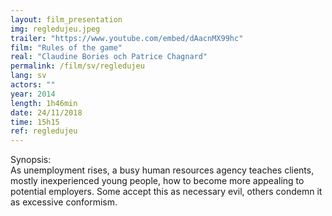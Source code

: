 ```yaml
---
layout: film_presentation
img: regledujeu.jpeg
trailer: "https://www.youtube.com/embed/dAacnMX99hc"
film: "Rules of the game"
real: "Claudine Bories och Patrice Chagnard"
permalink: /film/sv/regledujeu
lang: sv
actors: ""
year: 2014
length: 1h46min
date: 24/11/2018
time: 15h15
ref: regledujeu
---
```


<span class="name"> Synopsis:</span> <br/>
<span class="resumefilm"> As unemployment rises, a busy human resources agency teaches clients, mostly inexperienced young people, how to become more appealing to potential employers. Some accept this as necessary evil, others condemn it as excessive conformism.</span>
